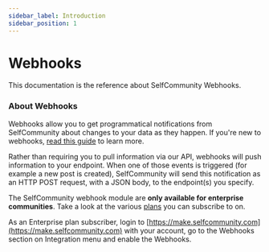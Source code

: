```yaml
---
sidebar_label: Introduction
sidebar_position: 1
---
```

# Webhooks

This documentation is the reference about  SelfCommunity Webhooks.

### About Webhooks
Webhooks allow you to get programmatical notifications from SelfCommunity about changes to your data as they happen. If you're new to webhooks, [read this guide](https://requestbin.com/blog/working-with-webhooks/) to learn more.

Rather than requiring you to pull information via our API, webhooks will push information to your endpoint. When one of those events is triggered (for example a new post is created), SelfCommunity will send this notification as an HTTP POST request, with a JSON body, to the endpoint(s) you specify.

The SelfCommunity webhook module are **only available for enterprise communities**.
Take a look at the various [plans](https://selfcommunity.com/pricing/) you can subscribe to on.

As an Enterprise plan subscriber, login to [https://make.selfcommunity.com](https://make.selfcommunity.com) with your account, go to the Webhooks section on Integration menu and enable the Webhooks.